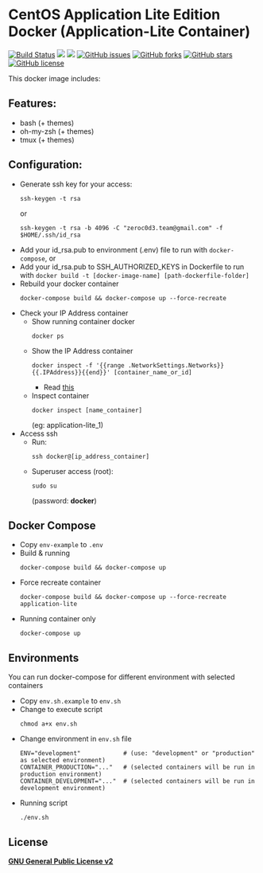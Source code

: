 # CentOS Application Lite Edition Docker (Application-Lite Container)
[![Build Status](https://travis-ci.org/zeroc0d3lab/centos-application-lite.svg?branch=master)](https://travis-ci.org/zeroc0d3lab/centos-application-lite) [![](https://images.microbadger.com/badges/image/zeroc0d3lab/centos-application-lite:latest.svg)](https://microbadger.com/images/zeroc0d3lab/centos-application-lite:latest "Layers") [![](https://images.microbadger.com/badges/version/zeroc0d3lab/centos-application-lite:latest.svg)](https://microbadger.com/images/zeroc0d3lab/centos-application-lite:latest "Version") [![GitHub issues](https://img.shields.io/github/issues/zeroc0d3lab/centos-application-lite.svg)](https://github.com/zeroc0d3lab/centos-application-lite/issues) [![GitHub forks](https://img.shields.io/github/forks/zeroc0d3lab/centos-application-lite.svg)](https://github.com/zeroc0d3lab/centos-application-lite/network) [![GitHub stars](https://img.shields.io/github/stars/zeroc0d3lab/centos-application-lite.svg)](https://github.com/zeroc0d3lab/centos-application-lite/stargazers) [![GitHub license](https://img.shields.io/badge/license-GPLv2-blue.svg)](https://raw.githubusercontent.com/zeroc0d3lab/centos-application-lite/master/LICENSE)

This docker image includes:

## Features:
* bash (+ themes)
* oh-my-zsh (+ themes)
* tmux (+ themes)

## Configuration:
* Generate ssh key for your access:
  ```
  ssh-keygen -t rsa
  ```
  or
  ```
  ssh-keygen -t rsa -b 4096 -C "zeroc0d3.team@gmail.com" -f $HOME/.ssh/id_rsa
  ```
* Add your id_rsa.pub to environment (.env) file to run with `docker-compose`, or
* Add your id_rsa.pub to SSH_AUTHORIZED_KEYS in Dockerfile to run with `docker build -t [docker-image-name] [path-dockerfile-folder]`
* Rebuild your docker container
  ```
  docker-compose build && docker-compose up --force-recreate
  ```
* Check your IP Address container
  - Show running container docker
    ```
    docker ps
    ```
  - Show the IP Address container
    ```
    docker inspect -f '{{range .NetworkSettings.Networks}}{{.IPAddress}}{{end}}' [container_name_or_id]
    ```
    * Read [this](http://stackoverflow.com/questions/17157721/getting-a-docker-containers-ip-address-from-the-host)
  - Inspect container
    ```
    docker inspect [name_container]
    ```
    (eg: application-lite_1)
* Access ssh
  - Run:
    ```
    ssh docker@[ip_address_container]
    ```
  - Superuser access (root):
    ```
    sudo su
    ```
    (password: **docker**)

## Docker Compose
* Copy `env-example` to `.env`
* Build & running
  ```
  docker-compose build && docker-compose up
  ```
* Force recreate container
  ```
  docker-compose build && docker-compose up --force-recreate application-lite
  ```
* Running container only
  ```
  docker-compose up
  ```

## Environments
You can run docker-compose for different environment with selected containers
* Copy `env.sh.example` to `env.sh`
* Change to execute script
  ```
  chmod a+x env.sh
  ```
* Change environment in `env.sh` file
  ```
  ENV="development"            # (use: "development" or "production" as selected environment)
  CONTAINER_PRODUCTION="..."   # (selected containers will be run in production environment)
  CONTAINER_DEVELOPMENT="..."  # (selected containers will be run in development environment)
  ```
* Running script
  ```
  ./env.sh
  ```

## License
[**GNU General Public License v2**](https://github.com/zeroc0d3lab/centos-application-lite/blob/master/LICENSE)